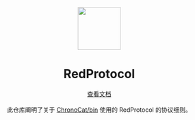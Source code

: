 <div align="center"> <img src="https://raw.githubusercontent.com/BetterQQNT/QQNTRedProtocol/main/icon.png" width="100"/> </div>

<h1 align="center"> RedProtocol </h1>
<div align="center"> <a href="https://betterqqnt.github.io/QQNTRedProtocol/">查看文档 </a> </div>
<br>
<div align="center">  此仓库阐明了关于 <a href="https://www.npmjs.com/package/@chronocat/koishi-plugin-launcher?activeTab=code">ChronoCat/bin</a> 使用的 RedProtocol 的协议细则。 </div>

